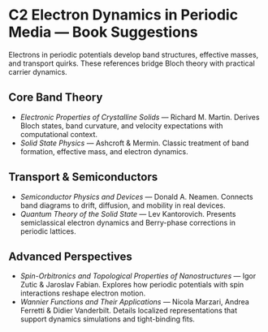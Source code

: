 # C2 Electron Dynamics in Periodic Media — Book Suggestions

Electrons in periodic potentials develop band structures, effective masses, and transport quirks. These references bridge Bloch theory with practical carrier dynamics.

## Core Band Theory
- *Electronic Properties of Crystalline Solids* — Richard M. Martin. Derives Bloch states, band curvature, and velocity expectations with computational context.
- *Solid State Physics* — Ashcroft & Mermin. Classic treatment of band formation, effective mass, and electron dynamics.

## Transport & Semiconductors
- *Semiconductor Physics and Devices* — Donald A. Neamen. Connects band diagrams to drift, diffusion, and mobility in real devices.
- *Quantum Theory of the Solid State* — Lev Kantorovich. Presents semiclassical electron dynamics and Berry-phase corrections in periodic lattices.

## Advanced Perspectives
- *Spin-Orbitronics and Topological Properties of Nanostructures* — Igor Zutic & Jaroslav Fabian. Explores how periodic potentials with spin interactions reshape electron motion.
- *Wannier Functions and Their Applications* — Nicola Marzari, Andrea Ferretti & Didier Vanderbilt. Details localized representations that support dynamics simulations and tight-binding fits.
